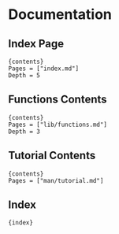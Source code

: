 # Documentation

## Index Page

    {contents}
    Pages = ["index.md"]
    Depth = 5

## Functions Contents

    {contents}
    Pages = ["lib/functions.md"]
    Depth = 3

## Tutorial Contents

    {contents}
    Pages = ["man/tutorial.md"]

## Index

    {index}
